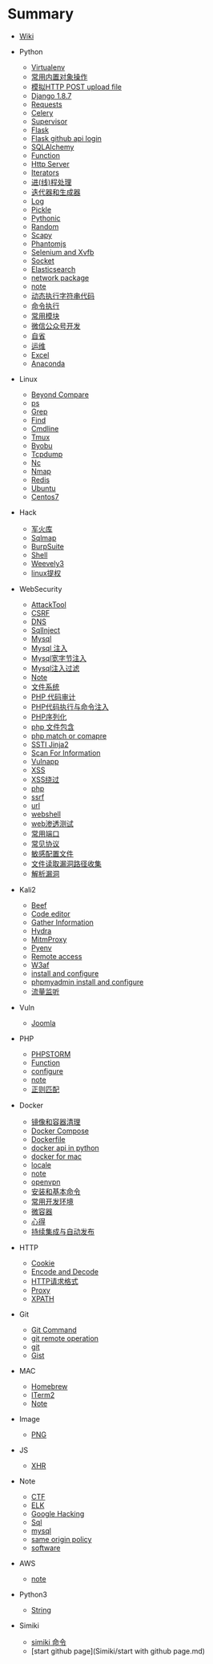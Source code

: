 # Summary

* [Wiki](README.md)
* Python
    * [Virtualenv](Python/virtualenv.md)
    * [常用内置对象操作](Python/buildin_type.md)
    * [模拟HTTP POST upload file](Python/模拟http-post-upload-file.md)
    * [Django 1.8.7](Python/django.md)
    * [Requests](Python/requests.md)
    * [Celery](Python/celery.md)
    * [Supervisor](Python/supervisor.md)
    * [Flask](Python/flask.md)
    * [Flask github api login](Python/flask_github_api_login.md)
    * [SQLAlchemy](Python/sqlalchemy.md)
    * [Function](Python/函数.md)
    * [Http Server](Python/http_server.md)
    * [Iterators](Python/iterators.md)
    * [进\(线\)程处理](Python/processing.md)
    * [迭代器和生成器](Python/迭代器和生成器.md)
    * [Log](Python/log.md)
    * [Pickle](Python/pickle.md)
    * [Pythonic](Python/pythonic.md)
    * [Random](Python/random.md)
    * [Scapy](Python/scapy.md)
    * [Phantomjs](Python/phantomjs.md)
    * [Selenium and Xvfb](Python/selenium.md)
    * [Socket](Python/socket.md)
    * [Elasticsearch](Python/elasticsearch.md)
    * [network package](Python/network_package.md)
    * [note](Python/note.md)
    * [动态执行字符串代码](Python/eval.md)
    * [命令执行](Python/command.md)
    * [常用模块](Python/常用模块.md)
    * [微信公众号开发](Python/wechat.md)
    * [自省](Python/自省.md)
    * [运维](Python/运维.md)
    * [Excel](Python/excel.md)
    * [Anaconda](Python/anaconda.md)
* Linux
    * [Beyond Compare](Linux/beyondcompare.md)
    * [ps](Linux/ps.md)
    * [Grep](Linux/grep.md)
    * [Find](Linux/find.md)
    * [Cmdline](Linux/cmdline.md)
    * [Tmux](Linux/tmux.md)
    * [Byobu](Linux/byobu.md)
    * [Tcpdump](Linux/tcpdump.md)
    * [Nc](Linux/ncat.md)
    * [Nmap](Linux/nmap.md)
    * [Redis](Linux/redis.md)
    * [Ubuntu](Linux/ubuntu.md)
    * [Centos7](Linux/centos.md)
* Hack
    * [军火库](Hack/information.md)
    * [Sqlmap](Hack/sqlmap.md)
    * [BurpSuite](Hack/burpsuite.md)
    * [Shell](Hack/shell.md)
    * [Weevely3](Hack/weevely3.md)
    * [linux提权](Hack/linux提权.md)

* WebSecurity
    * [AttackTool](WebSecurity/attacktool.md)
    * [CSRF](WebSecurity/csrf.md)
    * [DNS](WebSecurity/dns.md)
    * [SqlInject](WebSecurity/sqlinject.md)
    * [Mysql](WebSecurity/mysql.md)
    * [Mysql 注入](WebSecurity/mysqlinject.md)
    * [Mysql宽字节注入](WebSecurity/mysql宽字节注入.md)
    * [Mysql注入过滤](WebSecurity/mysql注入过滤.md)
    * [Note](WebSecurity/note.md)
    * [文件系统](WebSecurity/file.md)
    * [PHP 代码审计](WebSecurity/php_view.md)
    * [PHP代码执行与命令注入](WebSecurity/php_cmdinject.md)
    * [PHP序列化](WebSecurity/php序列化.md)
    * [php 文件包含](WebSecurity/php-文件包含.md)
    * [php match or comapre](WebSecurity/php-match-or-comapre.md)
    * [SSTI Jinja2](WebSecurity/ssti-jinja2.md)
    * [Scan For Information](WebSecurity/scan_for_info.md)
    * [Vulnapp](WebSecurity/vulnapp.md)
    * [XSS](WebSecurity/xss.md)
    * [XSS绕过](WebSecurity/xss_bypass.md)   
    * [php](WebSecurity/php.md)
    * [ssrf](WebSecurity/ssrf.md)
    * [url](WebSecurity/url.md)
    * [webshell](WebSecurity/webshell.md)
    * [web渗透测试](WebSecurity/web渗透测试.md)
    * [常用端口](WebSecurity/常用端口.md)
    * [常见协议](WebSecurity/常见协议.md)
    * [敏感配置文件](WebSecurity/敏感配置文件.md)
    * [文件读取漏洞路径收集](WebSecurity/path_collect.md)
    * [解析漏洞](WebSecurity/解析漏洞.md)
* Kali2
    * [Beef](Kali2/beef.md)
    * [Code editor](Kali2/code_editor.md)
    * [Gather Information](Kali2/gather-information.md)
    * [Hydra](Kali2/hydra.md)
    * [MitmProxy](Kali2/mitmproxy.md)
    * [Pyenv](Kali2/pyenv.md)
    * [Remote access](Kali2/remote.md)
    * [W3af](Kali2/w3af.md)
    * [install and configure](Kali2/install&configure.md)
    * [phpmyadmin install and configure](Kali2/phpmyadmin.md)
    * [流量监听](Kali2/flow_analysis.md)
* Vuln
    * [Joomla](Vuln/joomla.md)
* PHP
    * [PHPSTORM](PHP/phpstorm.md)
    * [Function](PHP/function.md)
    * [configure](PHP/configure.md)
    * [note](PHP/note.md)
    * [正则匹配](PHP/正则匹配.md)
* Docker
    * [镜像和容器清理](Docker/clean.md)
    * [Docker Compose](Docker/docker-compose.md)
    * [Dockerfile](Docker/dockerfile.md)
    * [docker api in python](Docker/docker-api-in-python.md)
    * [docker for mac](Docker/mac.md)
    * [locale](Docker/locale.md)
    * [note](Docker/note.md)
    * [openvpn](Docker/openvpn.md)
    * [安装和基本命令](Docker/安装和基本命令.md)
    * [常用开发环境](Docker/常用开发环境.md)
    * [微容器](Docker/微容器.md)
    * [心得](Docker/心得.md)
    * [持续集成与自动发布](Docker/持续集成与自动发布.md)
* HTTP
    * [Cookie](HTTP/cookie.md)
    * [Encode and Decode](HTTP/encode_and_decode.md)
    * [HTTP请求格式](HTTP/http请求格式.md)
    * [Proxy](HTTP/proxy.md)
    * [XPATH](HTTP/xpath.md)
* Git
    * [Git Command](Git/git_cmd.md)
    * [git remote operation](Git/git_remote_operation.md)
    * [git](Git/git.md)
    * [Gist](Git/gist.md)
* MAC
    * [Homebrew](MAC/brew.md)
    * [ITerm2](MAC/iterm2.md)
    * [Note](MAC/note.md)
* Image
    * [PNG](Image/png.md)
* JS
    * [XHR](JS/xhr.md)
* Note
    * [CTF](Note/ctf.md)
    * [ELK](Note/elk.md)
    * [Google Hacking](Note/google-hacking.md)
    * [Sql](Note/sql.md)
    * [mysql](Note/mysql.md)
    * [same origin policy](Note/same-origin-policy.md)
    * [software](Note/software.md)
* AWS
    * [note](AWS/note.md)
* Python3
    * [String](Python3/string.md)
* Simiki
    * [simiki 命令](Simiki/simiki-命令.md)
    * [start github page](Simiki/start with github page.md)
